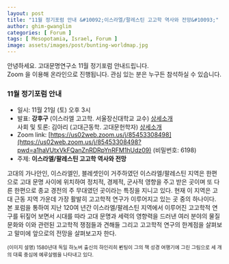 ```yaml
---
layout: post
title: "11월 정기포럼 안내 &#10092;이스라엘/팔레스틴 고고학 역사와 전망&#10093;"
author: ghim-gwanglim
categories: [ Forum ]
tags: [ Mesopotamia, Israel, Forum ]
image: assets/images/post/bunting-worldmap.jpg
---
```


안녕하세요. 고대문명연구소 11월 정기포럼 안내드립니다.<br> 
Zoom 을 이용해 온라인으로 진행됩니다. 관심 있는 분은 누구든 참석하실 수 있습니다. 

### 11월 정기포럼 안내
- 일시: 11월 21일 (토) 오후 3시
- 발표: __강후구__ (이스라엘 고고학.  서울장신대학교 교수) [상세소개](/author-kang)<br>
  사회 및 토론: 김아리  (고대근동학. 고대문헌학자) [상세소개](/author-arkim)
- Zoom link: [https://us02web.zoom.us/j/85453308498](https://us02web.zoom.us/j/85453308498?pwd=a1haVUtxVkFQanZnRDRpYnRFM1hUdz09) (비밀번호: 6198)
- 주제: __이스라엘/팔레스틴 고고학 역사와 전망__

고대의 가나안인, 이스라엘인, 블레셋인이 거주하였던 이스라엘/팔레스틴 지역은 한편으로 고대 문명 사이에 위치하여 정치적, 경제적, 군사적 영향을 주고 받은 곳이며 또 다른 한편으로 종교 경전의 주 무대였던 곳이라는 특징을 지니고 있다. 현재 이 지역은 고대 근동 지역 가운데 가장 활발히 고고학적 연구가 이루어지고 있는 곳 중의 하나이다. 본 포럼을 통하여 지난 120여 년간 이스라엘/팔레스틴 지역에서 이루어진 고고학적 연구를 뒤짚어 보면서 시대를 따라 고대 문명과 세력의 영향력을 드러낸 여러 분야의 물질문화와 이와 관련된 고고학적 쟁점들과 견해들 그리고 고고학적 연구의 한계점을 살펴보고 말미에 앞으로의 전망을 살펴보고자 한다.


<small>(이미지 설명)
1580년대 독일 하노버 출신의 하인리히 뷘팅이 그의 책 성경 여행기에 그린 그림으로 세 개의 대륙 중심에 예루살렘을 나타내고 있다.
</small> 
